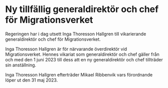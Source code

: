 # Ny tillfällig generaldirektör och chef för Migrationsverket

Regeringen har i dag utsett Inga Thoresson Hallgren till vikarierande generaldirektör och chef för Migrationsverket.

Inga Thoresson Hallgren är för närvarande överdirektör vid Migrationsverket. Hennes vikariat som generaldirektör och chef gäller från och med den 1 juni 2023 till dess att en ny generaldirektör och chef tillträder sin anställning.

Inga Thoresson Hallgren efterträder Mikael Ribbenvik vars förordnande löper ut den 31 maj 2023.
